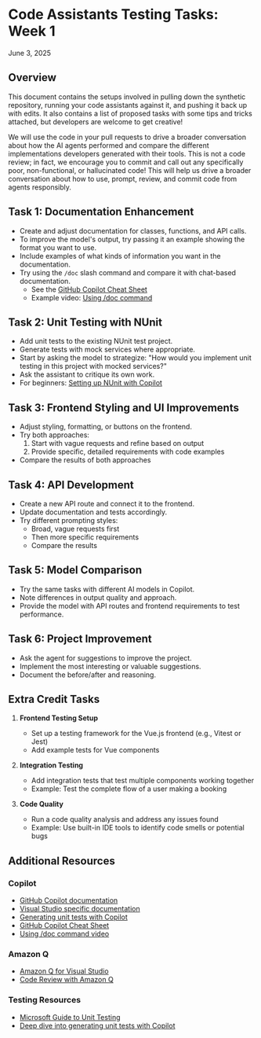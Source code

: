 # Code Assistants Testing Tasks: Week 1

June 3, 2025

## Overview

This document contains the setups involved in pulling down the synthetic repository, running your code assistants against it, and pushing it back up with edits. It also contains a list of proposed tasks with some tips and tricks attached, but developers are welcome to get creative!

We will use the code in your pull requests to drive a broader conversation about how the AI agents performed and compare the different implementations developers generated with their tools. This is not a code review; in fact, we encourage you to commit and call out any specifically poor, non-functional, or hallucinated code! This will help us drive a broader conversation about how to use, prompt, review, and commit code from agents responsibly.

## Task 1: Documentation Enhancement

- Create and adjust documentation for classes, functions, and API calls.
- To improve the model's output, try passing it an example showing the format you want to use.
- Include examples of what kinds of information you want in the documentation.
- Try using the `/doc` slash command and compare it with chat-based documentation.
  - See the [GitHub Copilot Cheat Sheet](https://docs.github.com/en/copilot/using-github-copilot/copilot-chat/github-copilot-chat-cheat-sheet)
  - Example video: [Using /doc command](https://www.youtube.com/shorts/vZSf9F-S_aA)

## Task 2: Unit Testing with NUnit

- Add unit tests to the existing NUnit test project.
- Generate tests with mock services where appropriate.
- Start by asking the model to strategize: "How would you implement unit testing in this project with mocked services?"
- Ask the assistant to critique its own work.
- For beginners: [Setting up NUnit with Copilot](https://learn.microsoft.com/en-us/dotnet/core/testing/unit-testing-with-copilot)

## Task 3: Frontend Styling and UI Improvements

- Adjust styling, formatting, or buttons on the frontend.
- Try both approaches:
  1. Start with vague requests and refine based on output
  2. Provide specific, detailed requirements with code examples
- Compare the results of both approaches

## Task 4: API Development

- Create a new API route and connect it to the frontend.
- Update documentation and tests accordingly.
- Try different prompting styles:
  - Broad, vague requests first
  - Then more specific requirements
  - Compare the results

## Task 5: Model Comparison

- Try the same tasks with different AI models in Copilot.
- Note differences in output quality and approach.
- Provide the model with API routes and frontend requirements to test performance.

## Task 6: Project Improvement

- Ask the agent for suggestions to improve the project.
- Implement the most interesting or valuable suggestions.
- Document the before/after and reasoning.

## Extra Credit Tasks

1. **Frontend Testing Setup**

   - Set up a testing framework for the Vue.js frontend (e.g., Vitest or Jest)
   - Add example tests for Vue components

2. **Integration Testing**

   - Add integration tests that test multiple components working together
   - Example: Test the complete flow of a user making a booking

3. **Code Quality**
   - Run a code quality analysis and address any issues found
   - Example: Use built-in IDE tools to identify code smells or potential bugs

## Additional Resources

### Copilot

- [GitHub Copilot documentation](https://docs.github.com/en/copilot)
- [Visual Studio specific documentation](https://docs.github.com/en/copilot/configuring-github-copilot/configuring-github-copilot-in-visual-studio)
- [Generating unit tests with Copilot](https://github.blog/2023-02-27-how-to-write-unit-tests-with-github-copilot/)
- [GitHub Copilot Cheat Sheet](https://docs.github.com/en/copilot/using-github-copilot/copilot-chat/github-copilot-chat-cheat-sheet)
- [Using /doc command video](https://www.youtube.com/shorts/vZSf9F-S_aA)

### Amazon Q

- [Amazon Q for Visual Studio](https://docs.aws.amazon.com/amazonq/latest/developer-guide/ide-vs.html)
- [Code Review with Amazon Q](https://docs.aws.amazon.com/amazonq/latest/developer-guide/use-code-review.html)

### Testing Resources

- [Microsoft Guide to Unit Testing](https://learn.microsoft.com/en-us/dotnet/core/testing/unit-testing-with-copilot)
- [Deep dive into generating unit tests with Copilot](https://github.blog/2023-02-27-how-to-write-unit-tests-with-github-copilot/)
